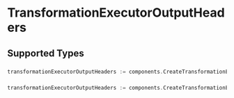 # TransformationExecutorOutputHeaders


## Supported Types

### 

```go
transformationExecutorOutputHeaders := components.CreateTransformationExecutorOutputHeadersStr(string{/* values here */})
```

### 

```go
transformationExecutorOutputHeaders := components.CreateTransformationExecutorOutputHeadersMapOfany(map[string]interface{}{/* values here */})
```

